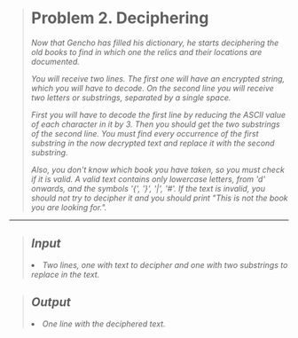 > # 	Problem 2. Deciphering
><em>Now that Gencho has filled his dictionary, he starts deciphering the old books to find in which one the relics and their locations are documented. 
>
><p>You will receive two lines. The first one will have an encrypted string, which you will have to decode. On the second line you will receive two letters or substrings, separated by a single space.
><p>First you will have to decode the first line by reducing the ASCII value of each character in it by 3. Then you should get the two substrings of the second line. You must find every occurrence of the first substring in the now decrypted text and replace it with the second substring.
><p>Also, you don't know which book you have taken, so you must check if it is valid. A valid text contains only lowercase letters, from 'd' onwards, and the symbols '{', '}', '|', '#'. If the text is invalid, you should not try to decipher it and you should print "This is not the book you are looking for.".

***
><h2>Input</h2><p>
><li>Two lines, one with text to decipher and one with two substrings to replace in the text.


><h2>Output</h2><p>
><li>One line with the deciphered text.

